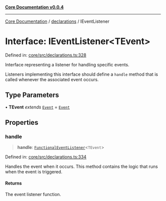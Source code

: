 [**Core Documentation v0.0.4**](../../README.md)

***

[Core Documentation](../../modules.md) / [declarations](../README.md) / IEventListener

# Interface: IEventListener\<TEvent\>

Defined in: [core/src/declarations.ts:328](https://github.com/stonemjs/core/blob/e4675fc5d1a8e120fdb4d54e226a2496fdda3681/src/declarations.ts#L328)

Interface representing a listener for handling specific events.

Listeners implementing this interface should define a `handle` method
that is called whenever the associated event occurs.

## Type Parameters

• **TEvent** *extends* [`Event`](../../events/Event/classes/Event.md) = [`Event`](../../events/Event/classes/Event.md)

## Properties

### handle

> **handle**: [`FunctionalEventListener`](../type-aliases/FunctionalEventListener.md)\<`TEvent`\>

Defined in: [core/src/declarations.ts:334](https://github.com/stonemjs/core/blob/e4675fc5d1a8e120fdb4d54e226a2496fdda3681/src/declarations.ts#L334)

Handles the event when it occurs. This method contains the logic that runs when the event is triggered.

#### Returns

The event listener function.

